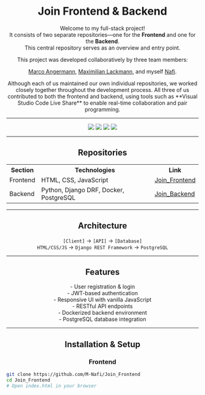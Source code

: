 <h1 align="center">Join Frontend & Backend</h1>

<p align="center">
Welcome to my full-stack project!<br>
It consists of two separate repositories—one for the <strong>Frontend</strong> and one for the <strong>Backend</strong>. <br>
This central repository serves as an overview and entry point.
<p align="center">
This project was developed collaboratively by three team members:  
<p align="center">
<a href="https://github.com/MarcoAngermann">Marco Angermann</a>, <a href="https://github.com/MaxLackmann">Maximilian Lackmann</a>, and myself
<a href="https://github.com/M-Nafi">Nafi</a>.  
<p align="center">
Although each of us maintained our own individual repositories, we worked closely together throughout the development process.  
All three of us contributed to both the frontend and backend, using tools such as **Visual Studio Code Live Share** to enable real-time collaboration and pair programming.
</p>
</p>
</p>
</p>


---

<p align="center">
  <img src="https://img.shields.io/badge/Frontend-HTML%2C%20CSS%2C%20JavaScript-blue?style=for-the-badge&logo=html5&logoColor=white">
  <img src="https://img.shields.io/badge/Backend-Django%20DRF-green?style=for-the-badge&logo=django&logoColor=white">
  <img src="https://img.shields.io/badge/Database-PostgreSQL-blueviolet?style=for-the-badge&logo=postgresql&logoColor=white">
  <img src="https://img.shields.io/badge/Docker-Enabled-lightgrey?style=for-the-badge&logo=docker&logoColor=white">
</p>

---

<h2 align="center">Repositories</h2>

<table align="center">
  <tr>
    <th>Section</th>
    <th>Technologies</th>
    <th>Link</th>
  </tr>
  <tr>
    <td>Frontend</td>
    <td>HTML, CSS, JavaScript</td>
    <td><a href="https://github.com/M-Nafi/Join_Frontend">Join_Frontend</a></td>
  </tr>
  <tr>
    <td>Backend</td>
    <td>Python, Django DRF, Docker, PostgreSQL</td>
    <td><a href="https://github.com/M-Nafi/Join_Backend">Join_Backend</a></td>
  </tr>
</table>

---

<h2 align="center">Architecture</h2>

<p align="center">
<code>[Client]</code> → <code>[API]</code> → <code>[Database]</code><br>
<code>HTML/CSS/JS</code> → <code>Django REST Framework</code> → <code>PostgreSQL</code>
</p>

---

<h2 align="center">Features</h2>

<p align="center">
- User registration & login<br>
- JWT-based authentication<br>
- Responsive UI with vanilla JavaScript<br>
- RESTful API endpoints<br>
- Dockerized backend environment<br>
- PostgreSQL database integration
</p>

---

<h2 align="center">Installation & Setup</h2>

<h3 align="center">Frontend</h3>

```bash
git clone https://github.com/M-Nafi/Join_Frontend
cd Join_Frontend
# Open index.html in your browser
